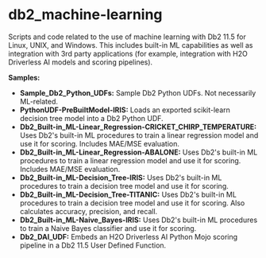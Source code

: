 # db2_machine-learning
Scripts and code related to the use of machine learning with Db2 11.5 for Linux, UNIX, and Windows. This includes built-in ML capabilities as well as integration with 3rd party applications (for example, integration with H2O Driverless AI models and scoring pipelines).

**Samples:**
- **Sample_Db2_Python_UDFs:** Sample Db2 Python UDFs. Not necessarily ML-related.
- **PythonUDF-PreBuiltModel-IRIS:** Loads an exported scikit-learn decision tree model into a Db2 Python UDF.
- **Db2_Built-in_ML-Linear_Regression-CRICKET_CHIRP_TEMPERATURE:** Uses Db2's built-in ML procedures to train a linear regression model and use it for scoring. Includes MAE/MSE evaluation.
- **Db2_Built-in_ML-Linear_Regression-ABALONE:** Uses Db2's built-in ML procedures to train a linear regression model and use it for scoring. Includes MAE/MSE evaluation.
- **Db2_Built-in_ML-Decision_Tree-IRIS:** Uses Db2's built-in ML procedures to train a decision tree model and use it for scoring.
- **Db2_Built-in_ML-Decision_Tree-TITANIC:** Uses Db2's built-in ML procedures to train a decision tree model and use it for scoring. Also calculates accuracy, precision, and recall.
- **Db2_Built-in_ML-Naive_Bayes-IRIS:** Uses Db2's built-in ML procedures to train a Naive Bayes classifier and use it for scoring.
- **Db2_DAI_UDF:** Embeds an H2O Driverless AI Python Mojo scoring pipeline in a Db2 11.5 User Defined Function.
